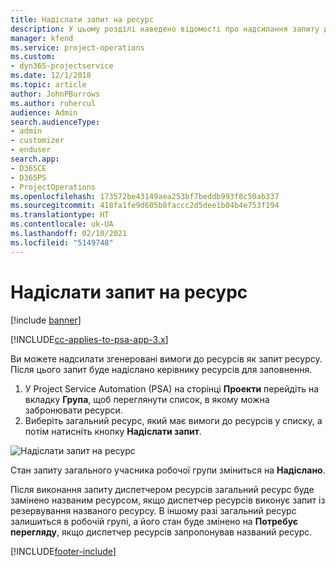 ```yaml
---
title: Надіслати запит на ресурс
description: У цьому розділі наведено відомості про надсилання запиту для ресурсу проекту.
manager: kfend
ms.service: project-operations
ms.custom:
- dyn365-projectservice
ms.date: 12/1/2018
ms.topic: article
author: JohnPBurrows
ms.author: ruhercul
audience: Admin
search.audienceType:
- admin
- customizer
- enduser
search.app:
- D365CE
- D365PS
- ProjectOperations
ms.openlocfilehash: 173572be43149aea253bf7beddb993f8c50ab337
ms.sourcegitcommit: 418fa1fe9d605b8faccc2d5dee1b04b4e753f194
ms.translationtype: HT
ms.contentlocale: uk-UA
ms.lasthandoff: 02/10/2021
ms.locfileid: "5149748"
---
```

# <a name="submitting-a-resource-request"></a>Надіслати запит на ресурс

[!include [banner](../includes/psa-now-project-operations.md)]

[!INCLUDE[cc-applies-to-psa-app-3.x](../includes/cc-applies-to-psa-app-3x.md)]

Ви можете надсилати згенеровані вимоги до ресурсів як запит ресурсу. Після цього запит буде надіслано керівнику ресурсів для заповнення.

1. У Project Service Automation (PSA) на сторінці **Проекти** перейдіть на вкладку **Група**, щоб переглянути список, в якому можна забронювати ресурси. 
2. Виберіть загальний ресурс, який має вимоги до ресурсів у списку, а потім натисніть кнопку **Надіслати запит**.

![Надіслати запит на ресурс](media/RM-how-to-18.png)

Стан запиту загального учасника робочої групи зміниться на **Надіслано**.

Після виконання запиту диспетчером ресурсів загальний ресурс буде замінено названим ресурсом, якщо диспетчер ресурсів виконує запит із резервування названого ресурсу. В іншому разі загальний ресурс залишиться в робочій групі, а його стан буде змінено на **Потребує перегляду**, якщо диспетчер ресурсів запропонував названий ресурс.


[!INCLUDE[footer-include](../includes/footer-banner.md)]